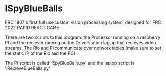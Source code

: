 # ISpyBlueBalls
FRC 1807's first full use custom vision processing system, designed for FRC 2022 RAPID REACT GAME

There are two scripts to this program: the Processor running on a raspberry PI and the reciever running on the Driverstation laptop that recieves video streams. The Rio and PI communicate over network tables (make sure to set the static IP of the Rio and the PC). 

The Pi script is called 'iSpyBlueBalls.py' and the laptop script is 'iRecieveBlueBalls.py'
